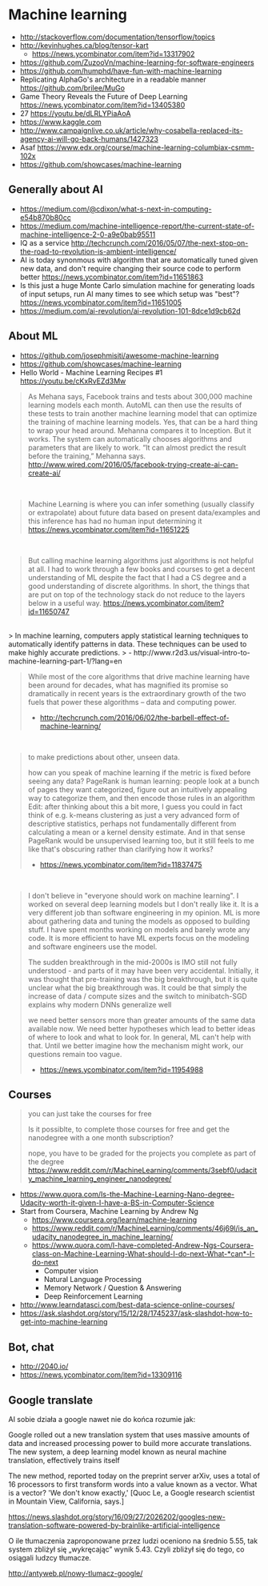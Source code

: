 # Machine learning

- http://stackoverflow.com/documentation/tensorflow/topics
- http://kevinhughes.ca/blog/tensor-kart
  - https://news.ycombinator.com/item?id=13317902
- https://github.com/ZuzooVn/machine-learning-for-software-engineers
- https://github.com/humphd/have-fun-with-machine-learning
- Replicating AlphaGo's architecture in a readable manner https://github.com/brilee/MuGo
- Game Theory Reveals the Future of Deep Learning https://news.ycombinator.com/item?id=13405380
- 27 https://youtu.be/dLRLYPiaAoA
- https://www.kaggle.com
- http://www.campaignlive.co.uk/article/why-cosabella-replaced-its-agency-ai-will-go-back-humans/1427323
- Asaf https://www.edx.org/course/machine-learning-columbiax-csmm-102x
- https://github.com/showcases/machine-learning

## Generally about AI

- https://medium.com/@cdixon/what-s-next-in-computing-e54b870b80cc
- https://medium.com/machine-intelligence-report/the-current-state-of-machine-intelligence-2-0-a9e0bab95511
- IQ as a service http://techcrunch.com/2016/05/07/the-next-stop-on-the-road-to-revolution-is-ambient-intelligence/
- AI is today synonmous with algorithm that are automatically tuned given new data, and don't require changing their source code to perform better https://news.ycombinator.com/item?id=11651863
- Is this just a huge Monte Carlo simulation machine for generating loads of input setups, run AI many times to see which setup was "best"? https://news.ycombinator.com/item?id=11651005
- https://medium.com/ai-revolution/ai-revolution-101-8dce1d9cb62d

## About ML

- https://github.com/josephmisiti/awesome-machine-learning
- https://github.com/showcases/machine-learning
- Hello World - Machine Learning Recipes #1 https://youtu.be/cKxRvEZd3Mw

> As Mehana says, Facebook trains and tests about 300,000 machine learning models each month. AutoML can then use the results of these tests to train another machine learning model that can optimize the training of machine learning models. Yes, that can be a hard thing to wrap your head around. Mehanna compares it to Inception. But it works. The system can automatically chooses algorithms and parameters that are likely to work. “It can almost predict the result before the training,” Mehanna says.
> http://www.wired.com/2016/05/facebook-trying-create-ai-can-create-ai/

<br>

> Machine Learning is where you can infer something (usually classify or extrapolate) about future data based on present data/examples and this inference has had no human input determining it
> https://news.ycombinator.com/item?id=11651225

<br>

> But calling machine learning algorithms just algorithms is not helpful at all. I had to work through a few books and courses to get a decent understanding of ML despite the fact that I had a CS degree and a good understanding of discrete algorithms. In short, the things that are put on top of the technology stack do not reduce to the layers below in a useful way.
> https://news.ycombinator.com/item?id=11650747

<br>
> In machine learning, computers apply statistical learning techniques to automatically identify patterns in data. These techniques can be used to make highly accurate predictions.
> - http://www.r2d3.us/visual-intro-to-machine-learning-part-1/?lang=en

<br>

> While most of the core algorithms that drive machine learning have been around for decades, what has magnified its promise so dramatically in recent years is the extraordinary growth of the two fuels that power these algorithms – data and computing power.
> - http://techcrunch.com/2016/06/02/the-barbell-effect-of-machine-learning/

<br>

> to make predictions about other, unseen data.
>
> how can you speak of machine learning if the metric is fixed before seeing any data? PageRank is human learning: people look at a bunch of pages they want categorized, figure out an intuitively appealing way to categorize them, and then encode those rules in an algorithm
> Edit: after thinking about this a bit more, I guess you could in fact think of e.g. k-means clustering as just a very advanced form of descriptive statistics, perhaps not fundamentally different from calculating a mean or a kernel density estimate. And in that sense PageRank would be unsupervised learning too, but it still feels to me like that's obscuring rather than clarifying how it works?
> - https://news.ycombinator.com/item?id=11837475

<br>

> I don't believe in "everyone should work on machine learning". I worked on several deep learning models but I don't really like it. It is a very different job than software engineering in my opinion. ML is more about gathering data and tuning the models as opposed to building stuff. I have spent months working on models and barely wrote any code. It is more efficient to have ML experts focus on the modeling and software engineers use the model.
>
> The sudden breakthrough in the mid-2000s is IMO still not fully understood - and parts of it may have been very accidental. Initially, it was thought that pre-training was the big breakthrough, but it is quite unclear what the big breakthrough was. It could be that simply the increase of data / compute sizes and the switch to minibatch-SGD explains why modern DNNs generalize well
>
> we need better sensors more than greater amounts of the same data available now. We need better hypotheses which lead to better ideas of where to look and what to look for. In general, ML can't help with that. Until we better imagine how the mechanism might work, our questions remain too vague.
> - https://news.ycombinator.com/item?id=11954988

## Courses

> you can just take the courses for free
>
> Is it possiblte, to complete those courses for free and get the nanodegree with a one month subscription?
>
> nope, you have to be graded for the projects you complete as part of the degree
> https://www.reddit.com/r/MachineLearning/comments/3sebf0/udacity_machine_learning_engineer_nanodegree/

- https://www.quora.com/Is-the-Machine-Learning-Nano-degree-Udacity-worth-it-given-I-have-a-BS-in-Computer-Science
- Start from Coursera, Machine Learning by Andrew Ng
  - https://www.coursera.org/learn/machine-learning
  - https://www.reddit.com/r/MachineLearning/comments/46j69l/is_an_udacity_nanodegree_in_machine_learning/
  - https://www.quora.com/I-have-completed-Andrew-Ngs-Coursera-class-on-Machine-Learning-What-should-I-do-next-What-*can*-I-do-next
    - Computer vision
    - Natural Language Processing
    - Memory Network / Question & Answering
    - Deep Reinforcement Learning
- http://www.learndatasci.com/best-data-science-online-courses/
- https://ask.slashdot.org/story/15/12/28/1745237/ask-slashdot-how-to-get-into-machine-learning

## Bot, chat

- http://2040.io/
- https://news.ycombinator.com/item?id=13309116

## Google translate

AI sobie działa a google nawet nie do końca rozumie jak:

Google rolled out a new translation system that uses massive amounts of data and increased processing power to build more accurate translations. The new system, a deep learning model known as neural machine translation, effectively trains itself

The new method, reported today on the preprint server arXiv, uses a total of 16 processors to first transform words into a value known as a vector. What is a vector? 'We don't know exactly,' [Quoc Le, a Google research scientist in Mountain View, California, says.]

https://news.slashdot.org/story/16/09/27/2026202/googles-new-translation-software-powered-by-brainlike-artificial-intelligence

O ile tłumaczenia zaproponowane przez ludzi oceniono na średnio 5.55, tak system zbliżył się „wykręcając” wynik 5.43. Czyli zbliżył się do tego, co osiągali ludzcy tłumacze.

http://antyweb.pl/nowy-tlumacz-google/
